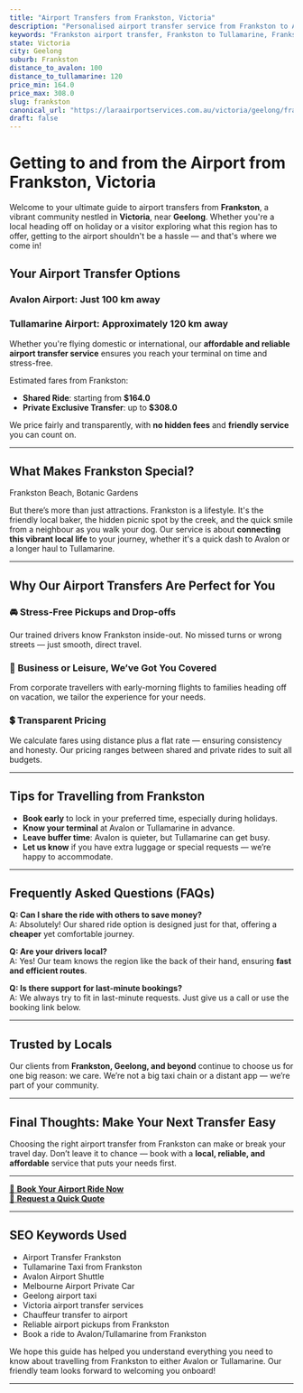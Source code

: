 ```yaml
---
title: "Airport Transfers from Frankston, Victoria"
description: "Personalised airport transfer service from Frankston to Avalon and Tullamarine airports. Enjoy a smooth, affordable ride with us!"
keywords: "Frankston airport transfer, Frankston to Tullamarine, Frankston to Avalon, airport taxi Frankston, private airport transfer Frankston, shared ride Frankston, Frankston transfers, airport shuttle Frankston, book Frankston airport taxi, affordable Frankston airport transfer, Frankston airport transfer service, airport transfer Geelong, airport transfer Melbourne, Melbourne airport taxi, airport transfers Victoria, Tullamarine airport shuttle, Avalon airport transfers, Melbourne private transfer, airport transport services Melbourne"
state: Victoria
city: Geelong
suburb: Frankston
distance_to_avalon: 100
distance_to_tullamarine: 120
price_min: 164.0
price_max: 308.0
slug: frankston
canonical_url: "https://laraairportservices.com.au/victoria/geelong/frankston/"
draft: false
---
```


# Getting to and from the Airport from Frankston, Victoria

Welcome to your ultimate guide to airport transfers from **Frankston**, a vibrant community nestled in **Victoria**, near **Geelong**. Whether you're a local heading off on holiday or a visitor exploring what this region has to offer, getting to the airport shouldn't be a hassle — and that's where we come in!

## Your Airport Transfer Options

### Avalon Airport: Just 100 km away  
### Tullamarine Airport: Approximately 120 km away

Whether you're flying domestic or international, our **affordable and reliable airport transfer service** ensures you reach your terminal on time and stress-free.

Estimated fares from Frankston:
- **Shared Ride**: starting from **$164.0**
- **Private Exclusive Transfer**: up to **$308.0**

We price fairly and transparently, with **no hidden fees** and **friendly service** you can count on.

---

## What Makes Frankston Special?

Frankston Beach, Botanic Gardens

But there’s more than just attractions. Frankston is a lifestyle. It's the friendly local baker, the hidden picnic spot by the creek, and the quick smile from a neighbour as you walk your dog. Our service is about **connecting this vibrant local life** to your journey, whether it's a quick dash to Avalon or a longer haul to Tullamarine.

---

## Why Our Airport Transfers Are Perfect for You

### 🚘 Stress-Free Pickups and Drop-offs
Our trained drivers know Frankston inside-out. No missed turns or wrong streets — just smooth, direct travel.

### 💼 Business or Leisure, We’ve Got You Covered
From corporate travellers with early-morning flights to families heading off on vacation, we tailor the experience for your needs.

### 💲 Transparent Pricing
We calculate fares using distance plus a flat rate — ensuring consistency and honesty. Our pricing ranges between shared and private rides to suit all budgets.

---

## Tips for Travelling from Frankston

- **Book early** to lock in your preferred time, especially during holidays.
- **Know your terminal** at Avalon or Tullamarine in advance.
- **Leave buffer time**: Avalon is quieter, but Tullamarine can get busy.
- **Let us know** if you have extra luggage or special requests — we’re happy to accommodate.

---

## Frequently Asked Questions (FAQs)

**Q: Can I share the ride with others to save money?**  
A: Absolutely! Our shared ride option is designed just for that, offering a **cheaper** yet comfortable journey.

**Q: Are your drivers local?**  
A: Yes! Our team knows the region like the back of their hand, ensuring **fast and efficient routes**.

**Q: Is there support for last-minute bookings?**  
A: We always try to fit in last-minute requests. Just give us a call or use the booking link below.

---

## Trusted by Locals

Our clients from **Frankston, Geelong, and beyond** continue to choose us for one big reason: we care. We’re not a big taxi chain or a distant app — we’re part of your community.

---

## Final Thoughts: Make Your Next Transfer Easy

Choosing the right airport transfer from Frankston can make or break your travel day. Don’t leave it to chance — book with a **local, reliable, and affordable** service that puts your needs first.

---

[📅 **Book Your Airport Ride Now**](https://laraairportservices.square.site/s/appointments)  
[📧 **Request a Quick Quote**](https://laraairportservices.square.site/contact-us)

---

## SEO Keywords Used
- Airport Transfer Frankston
- Tullamarine Taxi from Frankston
- Avalon Airport Shuttle
- Melbourne Airport Private Car
- Geelong airport taxi
- Victoria airport transfer services
- Chauffeur transfer to airport
- Reliable airport pickups from Frankston
- Book a ride to Avalon/Tullamarine from Frankston

We hope this guide has helped you understand everything you need to know about travelling from Frankston to either Avalon or Tullamarine. Our friendly team looks forward to welcoming you onboard!

---
